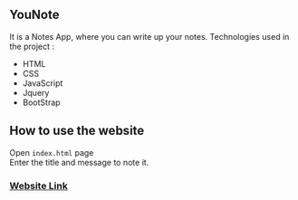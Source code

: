 ## YouNote
It is a Notes App, where you can write up your notes.
Technologies used in the project :<br />
- HTML<br />
- CSS<br />
- JavaScript<br />
- Jquery<br />
- BootStrap<br />

## How to use the website
Open `index.html` page<br />
Enter the title and message to note it.

### [Website Link](https://nagavinay017.github.io/Younote/)
